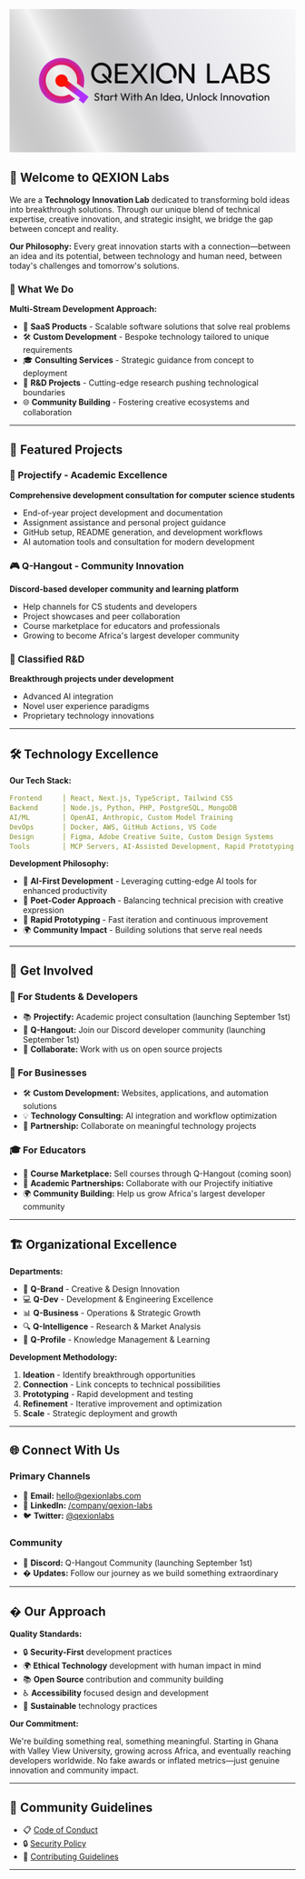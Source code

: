 ![QEXION LABS Hero Banner](gh.png)

## 👋 Welcome to QEXION Labs

We are a **Technology Innovation Lab** dedicated to transforming bold ideas into breakthrough solutions. Through our unique blend of technical expertise, creative innovation, and strategic insight, we bridge the gap between concept and reality.

**Our Philosophy:** Every great innovation starts with a connection—between an idea and its potential, between technology and human need, between today's challenges and tomorrow's solutions.

### 🎯 What We Do

**Multi-Stream Development Approach:**

- 🚀 **SaaS Products** - Scalable software solutions that solve real problems
- 🛠️ **Custom Development** - Bespoke technology tailored to unique requirements
- 🎓 **Consulting Services** - Strategic guidance from concept to deployment
- 🔬 **R&D Projects** - Cutting-edge research pushing technological boundaries
- 🌐 **Community Building** - Fostering creative ecosystems and collaboration

---

## 🌟 Featured Projects

### 🎯 Projectify - Academic Excellence

**Comprehensive development consultation for computer science students**

- End-of-year project development and documentation
- Assignment assistance and personal project guidance
- GitHub setup, README generation, and development workflows
- AI automation tools and consultation for modern development

### 🎮 Q-Hangout - Community Innovation

**Discord-based developer community and learning platform**

- Help channels for CS students and developers
- Project showcases and peer collaboration
- Course marketplace for educators and professionals
- Growing to become Africa's largest developer community

### 🔬 Classified R&D

**Breakthrough projects under development**

- Advanced AI integration
- Novel user experience paradigms
- Proprietary technology innovations

---

## 🛠️ Technology Excellence

**Our Tech Stack:**

```yaml
Frontend     │ React, Next.js, TypeScript, Tailwind CSS
Backend      │ Node.js, Python, PHP, PostgreSQL, MongoDB
AI/ML        │ OpenAI, Anthropic, Custom Model Training
DevOps       │ Docker, AWS, GitHub Actions, VS Code
Design       │ Figma, Adobe Creative Suite, Custom Design Systems
Tools        │ MCP Servers, AI-Assisted Development, Rapid Prototyping
```

**Development Philosophy:**

- 🤖 **AI-First Development** - Leveraging cutting-edge AI tools for enhanced productivity
- 🎨 **Poet-Coder Approach** - Balancing technical precision with creative expression
- 🔄 **Rapid Prototyping** - Fast iteration and continuous improvement
- 🌍 **Community Impact** - Building solutions that serve real needs

---

## 🚀 Get Involved

### 🤝 For Students & Developers

- 📚 **Projectify:** Academic project consultation (launching September 1st)
- 💬 **Q-Hangout:** Join our Discord developer community (launching September 1st)
- 🤝 **Collaborate:** Work with us on open source projects

### 💼 For Businesses

- 🛠️ **Custom Development:** Websites, applications, and automation solutions
- 💡 **Technology Consulting:** AI integration and workflow optimization
- 🤝 **Partnership:** Collaborate on meaningful technology projects

### 🎓 For Educators

- 📖 **Course Marketplace:** Sell courses through Q-Hangout (coming soon)
- 🎯 **Academic Partnerships:** Collaborate with our Projectify initiative
- 🌍 **Community Building:** Help us grow Africa's largest developer community

---

## 🏗️ Organizational Excellence

**Departments:**

- 🎨 **Q-Brand** - Creative & Design Innovation
- 💻 **Q-Dev** - Development & Engineering Excellence
- 📊 **Q-Business** - Operations & Strategic Growth
- 🔍 **Q-Intelligence** - Research & Market Analysis
- 👤 **Q-Profile** - Knowledge Management & Learning

**Development Methodology:**

1. **Ideation** - Identify breakthrough opportunities
2. **Connection** - Link concepts to technical possibilities
3. **Prototyping** - Rapid development and testing
4. **Refinement** - Iterative improvement and optimization
5. **Scale** - Strategic deployment and growth

---

## 🌐 Connect With Us

### Primary Channels

- 📧 **Email:** [hello@qexionlabs.com](mailto:hello@qexionlabs.com)
- 💼 **LinkedIn:** [/company/qexion-labs](https://linkedin.com/company/qexion-labs)
- 🐦 **Twitter:** [@qexionlabs](https://twitter.com/qexionlabs)

### Community

- 💬 **Discord:** Q-Hangout Community (launching September 1st)
- � **Updates:** Follow our journey as we build something extraordinary

---

## � Our Approach

**Quality Standards:**

- 🔒 **Security-First** development practices
- 🌍 **Ethical Technology** development with human impact in mind
- 📚 **Open Source** contribution and community building
- ♿ **Accessibility** focused design and development
- 🌱 **Sustainable** technology practices

**Our Commitment:**

We're building something real, something meaningful. Starting in Ghana with Valley View University, growing across Africa, and eventually reaching developers worldwide. No fake awards or inflated metrics—just genuine innovation and community impact.

---

## 📄 Community Guidelines

- 📋 [Code of Conduct](https://github.com/qexion-labs/.github/blob/main/CODE_OF_CONDUCT.md)
- 🔒 [Security Policy](https://github.com/qexion-labs/.github/blob/main/SECURITY.md)
- 🤝 [Contributing Guidelines](https://github.com/qexion-labs/.github/blob/main/CONTRIBUTING.md)

---
